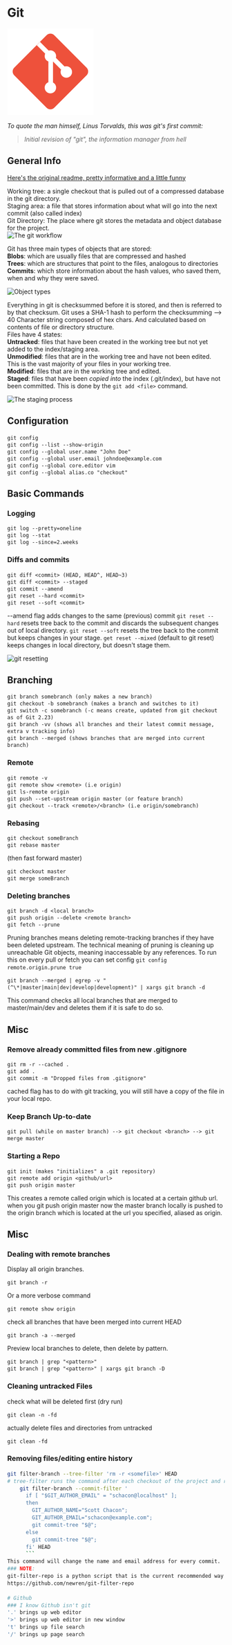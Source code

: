 # Git
![Git](./svgs/git.svg "Git")

*To quote the man himself, Linus Torvalds, this was git's first commit:*  
> *Initial revision of "git", the information manager from hell*

## General Info

[Here's the original readme, pretty informative and a little funny](https://git.kernel.org/pub/scm/git/git.git/tree/README?id=e83c5163316f89bfbde7d9ab23ca2e25604af290)

Working tree: a single checkout that is pulled out of a compressed database in the git directory.  
Staging area: a file that stores information about what will go into the next commit (also called index)  
Git Directory: The place where git stores the metadata and object database for the project.  
![The git workflow](https://git-scm.com/book/en/v2/images/areas.png)

Git has three main types of objects that are stored:  
**Blobs**: which are usually files that are compressed and hashed  
**Trees**: which are structures that point to the files, analogous to directories  
**Commits**: which store information about the hash values, who saved them, when and why they were saved.   

![Object types](https://git-scm.com/book/en/v2/images/data-model-3.png)

Everything in git is checksummed before it is stored, and then is referred to by that checksum. 
Git uses a SHA-1 hash to perform the checksumming --> 40 Character string composed of hex chars. And calculated based on contents of file or directory structure.  
Files have 4 states:  
**Untracked**: files that have been created in the working tree but not yet added to the index/staging area.  
**Unmodified**: files that are in the working tree and have not been edited. This is the vast majority of your files in your working tree.  
**Modified**: files that are in the working tree and edited.  
**Staged**: files that have been *copied into* the index (.git/index), but have not been committed. This is done by the `git add <file>` command.  

![The staging process](https://git-scm.com/book/en/v2/images/lifecycle.png)

## Configuration

    git config
    git config --list --show-origin
    git config --global user.name "John Doe"
    git config --global user.email johndoe@example.com
    git config --global core.editor vim
    git config --global alias.co "checkout"

## Basic Commands

### Logging

    git log --pretty=oneline
    git log --stat
    git log --since=2.weeks
    
### Diffs and commits 

    git diff <commit> (HEAD, HEAD^, HEAD~3)
    git diff <commit> --staged
    git commit --amend
    git reset --hard <commit>
    git reset --soft <commit>

--amend flag adds changes to the same (previous) commit
`git reset --hard` resets tree back to the commit and discards the subsequent changes out of local directory.
`git reset --soft` resets the tree back to the commit but keeps changes in your stage.
`get reset --mixed` (default to git reset) keeps changes in local directory, but doesn't stage them.

![git resetting](https://www.howtogeek.com/wp-content/uploads/csit/2021/07/f5026f58.png?trim=1,1&bg-color=000&pad=1,1)

## Branching

    git branch somebranch (only makes a new branch)
    git checkout -b somebranch (makes a branch and switches to it)
    git switch -c somebranch (-c means create, updated from git checkout as of Git 2.23)
    git branch -vv (shows all branches and their latest commit message, extra v tracking info)
    git branch --merged (shows branches that are merged into current branch)

### Remote

    git remote -v
    git remote show <remote> (i.e origin)
    git ls-remote origin
    git push --set-upstream origin master (or feature branch)
    git checkout --track <remote>/<branch> (i.e origin/somebranch)

### Rebasing

    git checkout someBranch
    git rebase master

(then fast forward master)

    git checkout master
    git merge someBranch

### Deleting branches

    git branch -d <local branch>
    git push origin --delete <remote branch>
    git fetch --prune
Pruning branches means deleting remote-tracking branches if they have been deleted upstream. The 
technical meaning of pruning is cleaning up unreachable Git objects, meaning inaccessable by any
references. To run this on every pull or fetch you can set config `git config remote.origin.prune true`

    git branch --merged | egrep -v "(^\*|master|main|dev|develop|development)" | xargs git branch -d
This command checks all local branches that are merged to master/main/dev and deletes them if 
it is safe to do so.

## Misc

### Remove already committed files from new .gitignore
```
git rm -r --cached .
git add .
git commit -m "Dropped files from .gitignore"
```
cached flag has to do with git tracking, you will still have a copy of the file 
in your local repo.

### Keep Branch Up-to-date
```
git pull (while on master branch) --> git checkout <branch> --> git merge master
```

### Starting a Repo
```
git init (makes "initializes" a .git repository)
git remote add origin <github/url>
git push origin master
```
This creates a remote called origin which is located at a certain github url.
when you git push origin master now the master branch locally is pushed to the 
origin branch which is located at the url you specified, aliased as origin.

## Misc

### Dealing with remote branches

Display all origin branches. 

    git branch -r 

Or a more verbose command

    git remote show origin

check all branches that have been merged into current HEAD

    git branch -a --merged

Preview local branches to delete, then delete by pattern.

    git branch | grep "<pattern>" 
    git branch | grep "<pattern>" | xargs git branch -D

### Cleaning untracked Files
check what will be deleted first (dry run)

    git clean -n -fd

actually delete files and directories from untracked

    git clean -fd

### Removing files/editing entire history
```bash
git filter-branch --tree-filter 'rm -r <somefile>' HEAD
# tree-filter runs the command after each checkout of the project and recommits the results
    git filter-branch --commit-filter '
      if [ "$GIT_AUTHOR_EMAIL" = "schacon@localhost" ];
      then
        GIT_AUTHOR_NAME="Scott Chacon";
        GIT_AUTHOR_EMAIL="schacon@example.com";
        git commit-tree "$@";
      else
        git commit-tree "$@";
      fi' HEAD
      ```
This command will change the name and email address for every commit.  
### NOTE: 
git-filter-repo is a python script that is the current recommended way of rewriting history.
https://github.com/newren/git-filter-repo

# Github
### I know Github isn't git  
'.' brings up web editor  
'>' brings up web editor in new window  
't' brings up file search  
'/' brings up page search

